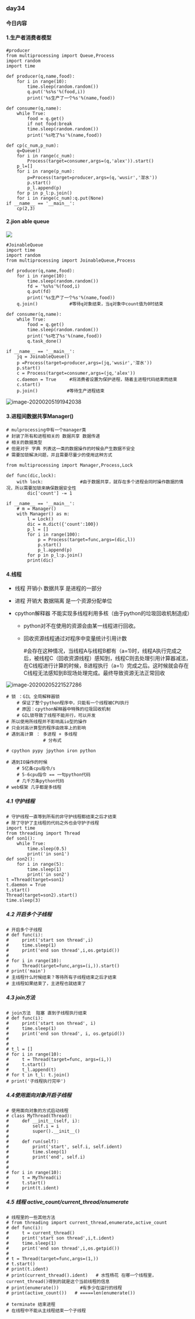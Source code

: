 ### day34

#### 今日内容

#### 1.生产者消费者模型

```
#producer
from multiprocessing import Queue,Process
import random
import time

def producer(q,name,food):
    for i in range(10):
        time.sleep(random.random())
        q.put('%s%s'%(food,i))
        print('%s生产了一个%s'%(name,food))

def consumer(q,name):
    while True:
        food = q.get()
        if not food:break
        time.sleep(random.random())
        print('%s吃了%s'%(name,food))

def cp(c_num,p_num):
    q=Queue()
    for i in range(c_num):
        Process(target=consumer,args=(q,'alex')).start()
    p_l=[]
    for i in range(p_num):
        p=Process(target=producer,args=(q,'wusir','泔水'))
        p.start()
        p_l.append(p)
    for p in p_l:p.join()
    for i in range(c_num):q.put(None)
if __name__ == '__main__':
    cp(2,3)

```

#### 2.jion able queue

![](C:\Users\davidlu\AppData\Roaming\Typora\typora-user-images\image-20200205190817846.png)

```
#JoinableQueue
import time
import random
from multiprocessing import JoinableQueue,Process

def producer(q,name,food):
    for i in range(10):
        time.sleep(random.random())
        fd = '%s%s'%(food,i)
        q.put(fd)
        print('%s生产了一个%s'%(name,food))
    q.join()			#等待q对象结束，当q对象中count值为0时结束

def consumer(q,name):
    while True:
        food = q.get()
        time.sleep(random.random())
        print('%s吃了%s'%(name,food))
        q.task_done()

if __name__ == '__main__':
    jq = JoinableQueue()
    p =Process(target=producer,args=(jq,'wusir','泔水'))
    p.start()
    c = Process(target=consumer,args=(jq,'alex'))
    c.daemon = True		#将消费者设置为保护进程，随着主进程代码结束而结束
    c.start()	
    p.join()		   #等待生产进程结束
```

![image-20200205191942038](C:\Users\davidlu\AppData\Roaming\Typora\typora-user-images\image-20200205191942038.png)



#### 3.进程间数据共享Manager()

```
# mulprocessing中有一个manager类
# 封装了所有和进程相关的 数据共享 数据传递
# 相关的数据类型
# 但是对于 字典 列表这一类的数据操作的时候会产生数据不安全
# 需要加锁解决问题，并且需要尽量少的使用这种方式

from multiprocessing import Manager,Process,Lock

def func(dic,lock):
    with lock:				#由于数据共享，就存在多个进程会同时操作数据的情况，所以需要加锁来确保数据安全性
        dic['count'] -= 1

if __name__ == '__main__':
    # m = Manager()
    with Manager() as m:
        l = Lock()
        dic = m.dict({'count':100})
        p_l = []
        for i in range(100):
            p = Process(target=func,args=(dic,l))
            p.start()
            p_l.append(p)
        for p in p_l:p.join()
        print(dic)
```

#### 4.线程

- 线程 开销小 数据共享 是进程的一部分

- 进程 开销大 数据隔离 是一个资源分配单位

- cpython解释器 不能实现多线程利用多核（由于python的垃圾回收机制造成）

  - python对不在使用的资源会由某一线程进行回收。

  - 回收资源线程通过对程序中变量统计引用计数

    #会存在这种情况，当线程A与线程B都有（a=1)时，线程A执行完成之后，被线程C（回收资源线程）感知到，线程C则去处理引用计算器减法，在C线程进行计算的时候，B进程执行（a=1）完成之后。这时候就会存在C线程无法感知到B现场处理完成。最终导致资源无法正常回收

    

![image-20200205221527286](C:\Users\davidlu\AppData\Roaming\Typora\typora-user-images\image-20200205221527286.png)

```
# 锁 ：GIL 全局解释器锁
    # 保证了整个python程序中，只能有一个线程被CPU执行
    # 原因：cpython解释器中特殊的垃圾回收机制
    # GIL锁导致了线程不能并行，可以并发
# 所以使用所线程并不影响高io型的操作
# 只会对高计算型的程序由效率上的影响
# 遇到高计算 ： 多进程 + 多线程
              # 分布式

# cpython pypy jpython iron python

# 遇到IO操作的时候
    # 5亿条cpu指令/s
    # 5-6cpu指令 == 一句python代码
    # 几千万条python代码
# web框架 几乎都是多线程
```

##### 4.1 守护线程

```
# 守护线程一直等到所有的非守护线程都结束之后才结束
# 除了守护了主线程的代码之外也会守护子线程
import time
from threading import Thread
def son1():
    while True:
        time.sleep(0.5)
        print('in son1')
def son2():
    for i in range(5):
        time.sleep(1)
        print('in son2')
t =Thread(target=son1)
t.daemon = True
t.start()
Thread(target=son2).start()
time.sleep(3)
```

##### 4.2 开启多个子线程

```
# 开启多个子线程
# def func(i):
#     print('start son thread',i)
#     time.sleep(1)
#     print('end son thread',i,os.getpid())
#
# for i in range(10):
#     Thread(target=func,args=(i,)).start()
# print('main')
# 主线程什么时候结束？等待所有子线程结束之后才结束
# 主线程如果结束了，主进程也就结束了
```

##### 4.3 join方法

```
# join方法  阻塞 直到子线程执行结束
# def func(i):
#     print('start son thread', i)
#     time.sleep(1)
#     print('end son thread', i, os.getpid())
#
#
# t_l = []
# for i in range(10):
#     t = Thread(target=func, args=(i,))
#     t.start()
#     t_l.append(t)
# for t in t_l: t.join()
# print('子线程执行完毕')
```

##### 4.4使用面向对象开启子线程

```
# 使用面向对象的方式启动线程
# class MyThread(Thread):
#     def __init__(self, i):
#         self.i = i
#         super().__init__()
#
#     def run(self):
#         print('start', self.i, self.ident)
#         time.sleep(1)
#         print('end', self.i)
#
#
# for i in range(10):
#     t = MyThread(i)
#     t.start()
#     print(t.ident)
```



##### 4.5 线程 active_count/current_thread/enumerate

```
# 线程里的一些其他方法
# from threading import current_thread,enumerate,active_count
# def func(i):
#     t = current_thread()
#     print('start son thread',i,t.ident)
#     time.sleep(1)
#     print('end son thread',i,os.getpid())
#
# t = Thread(target=func,args=(1,))
# t.start()
# print(t.ident)
# print(current_thread().ident)   # 水性杨花 在哪一个线程里，current_thread()得到的就是这个当前线程的信息
# print(enumerate())		#有多少在运行的线程
# print(active_count())   # =====len(enumerate())

# terminate 结束进程
# 在线程中不能从主线程结束一个子线程
```



#### 

